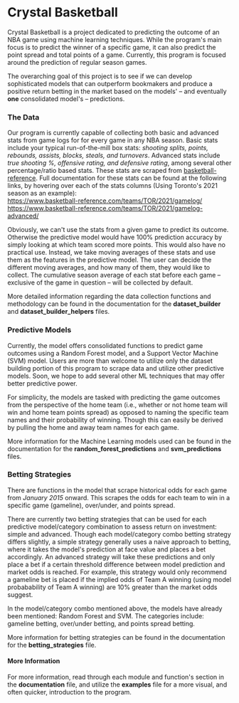 # Crystal Basketball

Crystal Basketball is a project dedicated to predicting the outcome of an NBA game using machine learning techniques. While the program's main focus is to predict the winner of a specific game, it can also predict the point spread and total points of a game. Currently, this program is focused around the prediction of regular season games. 

The overarching goal of this project is to see if we can develop sophisticated models that can outperform bookmakers and produce a positive return betting in the market based on the models' – and eventually **one** consolidated model's – predictions. 

### The Data

Our program is currently capable of collecting both basic and advanced stats from game logs for for every game in any NBA season. Basic stats include your typical run-of-the-mill box stats: *shooting splits, points, rebounds, assists, blocks, steals, and turnovers*. Advanced stats include *true shooting %, offensive rating, and defensive rating*, among several other percentage/ratio based stats. These stats are scraped from [basketball-reference](https://www.basketball-reference.com). Full documentation for these stats can be found at the following links, by hovering over each of the stats columns (Using Toronto's 2021 season as an example):  
<https://www.basketball-reference.com/teams/TOR/2021/gamelog/>  
<https://www.basketball-reference.com/teams/TOR/2021/gamelog-advanced/>  


Obviously, we can't use the stats from a given game to predict its outcome. Otherwise the predictive model would have 100% prediction accuracy by simply looking at which team scored more points. This would also have no practical use. Instead, we take moving averages of these stats and use them as the features in the predictive model. The user can decide the different moving averages, and how many of them, they would like to collect. The cumulative season average of each stat before each game – exclusive of the game in question – will be collected by default.

More detailed information regarding the data collection functions and methodology can be found in the documentation for the **dataset_builder** and **dataset\_builder_helpers** files.


### Predictive Models
Currently, the model offers consolidated functions to predict game outcomes using a Random Forest model, and a Support Vector Machine (SVM) model. Users are more than welcome to utilize only the dataset building portion of this program to scrape data and utilize other predictive models. Soon, we hope to add several other ML techniques that may offer better predictive power.

For simplicity, the models are tasked with predicting the game outcomes from the perspective of the home team (i.e., whether or not home team will win and home team points spread) as opposed to naming the specific team names and their probability of winning. Though this can easily be derived by pulling the home and away team names for each game.

More information for the Machine Learning models used can be found in the documentation for the **random_forest\_predictions** and **svm_predictions** files.

### Betting Strategies
There are functions in the model that scrape historical odds for each game from *January 2015* onward. This scrapes the odds for each team to win in a specific game (gameline), over/under, and points spread.

There are currently two betting strategies that can be used for each predictive model/category combination to assess return on investment: simple and advanced. Though each model/category combo betting strategy differs slightly, a simple strategy generally uses a naive approach to betting, where it takes the model's prediction at face value and places a bet accordingly. An advanced strategy will take these predictions and only place a bet if a certain threshold difference between model prediction and market odds is reached. For example, this strategy would only recommend a gameline bet is placed if the implied odds of Team A winning (using model probabability of Team A winning) are 10% greater than the market odds suggest.

In the model/category combo mentioned above, the models have already been mentioned: Random Forest and SVM. The categories include: gameline betting, over/under betting, and points spread betting. 

More information for betting strategies can be found in the documentation for the **betting_strategies** file.

#### More Information

For more information, read through each module and function's section in the **documentation** file, and utilize the **examples** file for a more visual, and often quicker, introduction to the program.
